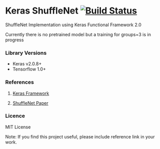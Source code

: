 # Keras ShuffleNet [![Build Status](https://travis-ci.org/scheckmedia/keras-shufflenet.svg?branch=master)](https://travis-ci.org/scheckmedia/keras-shufflenet)
ShuffleNet Implementation using Keras Functional Framework 2.0

Currently there is no pretrained model but a training for groups=3 is in progress


### Library Versions

- Keras v2.0.8+
- Tensorflow 1.0+


### References

1) [Keras Framework](www.keras.io)

2) [ShuffleNet Paper](https://arxiv.org/pdf/1707.01083.pdf)


### Licence 

MIT License 

Note: If you find this project useful, please include reference link in your work.